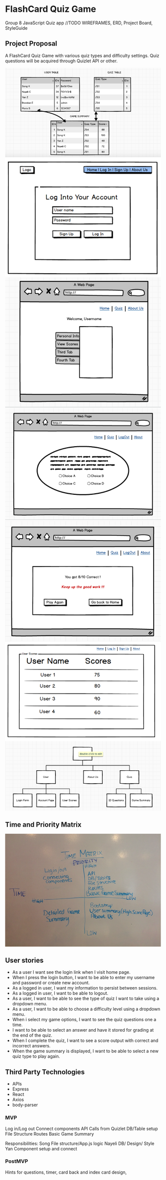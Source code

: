 #  FlashCard Quiz Game
Group 8 JavaScript Quiz app 
//TODO 
WIREFRAMES, ERD, Project Board, StyleGuide

## Project Proposal
A FlashCard Quiz Game with various quiz types and difficulty settings. Quiz questions will be acquired through Quizlet API or other. 


![Database Tables](./images/project3_DB_Tables.png)
![Log In Page](./images/LogInPage.png)
![Account Page](./images/AccountPage.png)
![Qusetion Display](./images/QuestDisplay.png)
![Game Summary](./images/GameSummary.png)
![score page](./images/scores.png)
![Quiz Landing Page](./images/QUIZ_SiteMap.png)



## Time and Priority Matrix 
![time priority update](./images/time_priority.png)

## User stories 
*  As a user I want see the login link when I visit home page.
*  When I press the login button, I want to be able to enter my username and password or create new account.
*  As a logged in user, I want my information to persist between sessions.
*  As a logged in user, I want to be able to logout.
*  As a user, I want to be able to see the type of quiz I want to take using a dropdown menu.
*  As a user, I want to be able to choose a difficulty level using a dropdown menu.
*  When i select my game options, I want to see the quiz questions one a time.
*  I want to be able to select an answer and have it stored for grading at the end of the quiz.
*  When I complete the quiz, I want to see a score output with correct and incorrect answers.
*  When the game summary is displayed, I want to be able to select a new quiz type to play again.

## Third Party Technologies
*  APIs
*  Express
*  React
*  Axios
*  body-parser

### MVP
Log in/Log out
Connect components
API Calls from Quizlet
DB/Table setup
File Structure
Routes
Basic Game Summary

Responsibilities:
Song File structure/App.js logic
Nayeli DB/ Design/ Style
Yan Component setup and connect

### PostMVP
Hints for questions, timer, card back and index card design, 
